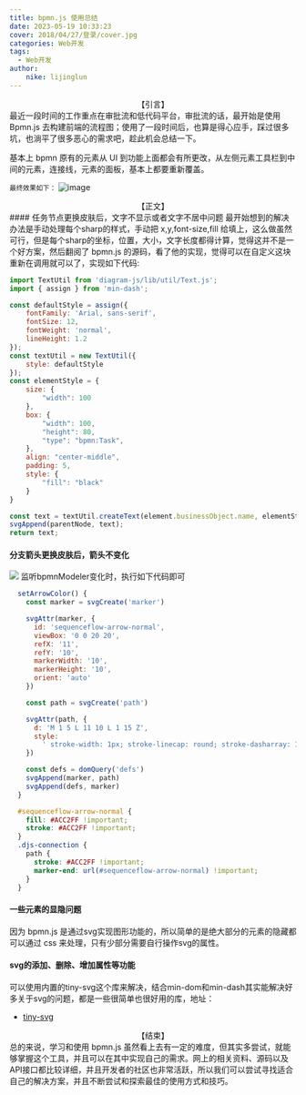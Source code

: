 ```yaml
---
title: bpmn.js 使用总结
date: 2023-05-19 10:33:23
cover: 2018/04/27/登录/cover.jpg
categories: Web开发
tags:
  - Web开发
author:
    nike: lijinglun
---
```

<center>【引言】</center>
最近一段时间的工作重点在审批流和低代码平台，审批流的话，最开始是使用 Bpmn.js 去构建前端的流程图；使用了一段时间后，也算是得心应手，踩过很多坑，也淌平了很多恶心的需求吧，趁此机会总结一下。

基本上 bpmn 原有的元素从 UI 到功能上面都会有所更改，从左侧元素工具栏到中间的元素，连接线，元素的面板，基本上都要重新覆盖。

<small>最终效果如下：</small>
![image](bpmn.png)

<center>【正文】</center>
#### 任务节点更换皮肤后，文字不显示或者文字不居中问题
最开始想到的解决办法是手动处理每个sharp的样式，手动把 x,y,font-size,fill 给填上，这么做虽然可行，但是每个sharp的坐标，位置，大小，文字长度都得计算，觉得这并不是一个好方案，然后翻阅了 bpmn.js 的源码，看了他的实现，觉得可以在自定义这块重新在调用就可以了，实现如下代码:

```javascript
import TextUtil from 'diagram-js/lib/util/Text.js';
import { assign } from 'min-dash';

const defaultStyle = assign({
    fontFamily: 'Arial, sans-serif',
    fontSize: 12,
    fontWeight: 'normal',
    lineHeight: 1.2
});
const textUtil = new TextUtil({
    style: defaultStyle
});
const elementStyle = {
    size: {
        "width": 100
    },
    box: {
        "width": 100,
        "height": 80,
        "type": "bpmn:Task",
    },
    align: "center-middle",
    padding: 5,
    style: {
        "fill": "black"
    }
}

const text = textUtil.createText(element.businessObject.name, elementStyle);
svgAppend(parentNode, text);
return text;
```

#### 分支箭头更换皮肤后，箭头不变化
![](branch.png)
监听bpmnModeler变化时，执行如下代码即可
``` javascript
  setArrowColor() {
    const marker = svgCreate('marker')

    svgAttr(marker, {
      id: 'sequenceflow-arrow-normal',
      viewBox: '0 0 20 20',
      refX: '11',
      refY: '10',
      markerWidth: '10',
      markerHeight: '10',
      orient: 'auto'
    })

    const path = svgCreate('path')

    svgAttr(path, {
      d: 'M 1 5 L 11 10 L 1 15 Z',
      style:
        ' stroke-width: 1px; stroke-linecap: round; stroke-dasharray: 10000, 1; '
    })

    const defs = domQuery('defs')
    svgAppend(marker, path)
    svgAppend(defs, marker)
  }
```
``` css 
  #sequenceflow-arrow-normal {
    fill: #ACC2FF !important;
    stroke: #ACC2FF !important;
  }
  .djs-connection {
    path {
      stroke: #ACC2FF !important;
      marker-end: url(#sequenceflow-arrow-normal) !important;
    }
  }
```
#### 一些元素的显隐问题
因为 bpmn.js 是通过svg实现图形功能的，所以简单的是绝大部分的元素的隐藏都可以通过 css 来处理，只有少部分需要自行操作svg的属性。

#### svg的添加、删除、增加属性等功能
可以使用内置的tiny-svg这个库来解决，结合min-dom和min-dash其实能解决好多关于svg的问题，都是一些很简单也很好用的库，地址：
- [tiny-svg](https://github.com/bpmn-io/tiny-svg)

<center>【结束】</center>
总的来说，学习和使用 bpmn.js 虽然看上去有一定的难度，但其实多尝试，就能够掌握这个工具，并且可以在其中实现自己的需求。网上的相关资料、源码以及API接口都比较详细，并且开发者的社区也非常活跃，所以我们可以尝试寻找适合自己的解决方案，并且不断尝试和探索最佳的使用方式和技巧。